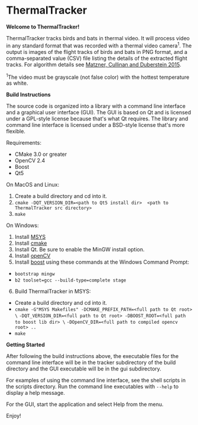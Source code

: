 # ThermalTracker

**Welcome to ThermalTracker!**

ThermalTracker tracks birds and bats in thermal video.  It will process video in any standard format that was recorded with a thermal video camera<sup>1</sup>.  The output is images of the flight tracks of birds and bats in PNG format, and a comma-separated value (CSV) file listing the details of the extracted flight tracks.  For algorithm details see [Matzner, Cullinan and Duberstein 2015](http://www.sciencedirect.com/science/article/pii/S1574954115001478).

<sup>1</sup>The video must be grayscale (not false color) with the hottest temperature as white.

**Build Instructions**

The source code is organized into a library with a command line interface and a graphical user interface (GUI).  The GUI is based on Qt and is licensed under a GPL-style license because that's what Qt requires.  The library and command line interface is licensed under a BSD-style license that's more flexible.  

Requirements:
* CMake 3.0 or greater
* OpenCV 2.4
* Boost 
* Qt5

On MacOS and Linux:
1.  Create a build directory and cd into it.
2.  `cmake -DQT_VERSION_DIR=<path to Qt5 install dir>  <path to ThermalTracker src directory>`
3.  `make`

On Windows:
1.  Install [MSYS](http://downloads.sourceforge.net/mingw/MSYS-1.0.11.exe)
2.  Install [cmake](https://cmake.org/download/)
3.  Install Qt.  Be sure to enable the MinGW install option.
4.  Install [openCV](https://github.com/Itseez/opencv/archive/2.4.12.3.zip)
5.  Install [boost](https://sourceforge.net/projects/boost/) using these commands at the Windows Command Prompt:
  * `bootstrap mingw`
  * `b2 toolset=gcc --build-type=complete stage`
6.  Build ThermalTracker in MSYS:
  * Create a build directory and cd into it.
  * `cmake -G"MSYS Makefiles" -DCMAKE_PREFIX_PATH=<full path to Qt root>  \`
            `-DQT_VERSION_DIR=<full path to Qt root> -DBOOST_ROOT=<full path to boost lib dir> \`
            `-DOpenCV_DIR=<full path to compiled opencv root> ..`
  * `make`

**Getting Started**

After following the build instructions above, the executable files for the command line interface will be in the tracker subdirectory of the build directory and the GUI executable will be in the gui subdirectory.  

For examples of using the command line interface, see the shell scripts in the scripts directory.  Run the command line executables with `--help` to display a help message.  

For the GUI, start the application and select Help from the menu.  

Enjoy!


